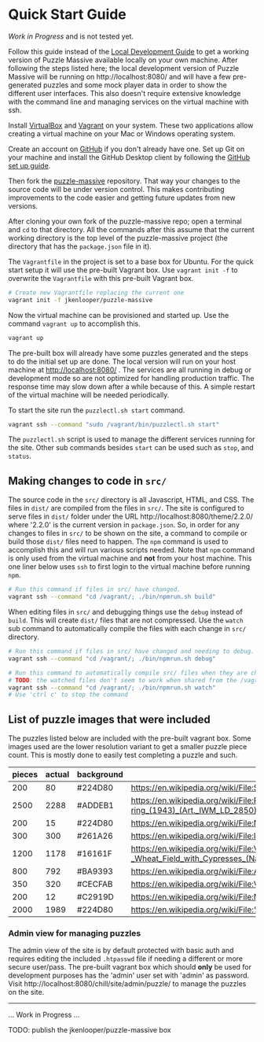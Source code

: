 # Quick Start Guide

_Work in Progress_ and is not tested yet.

Follow this guide instead of the [Local Development Guide](development.md) to
get a working version of Puzzle Massive available locally on your own machine.
After following the steps listed here; the local development version of Puzzle
Massive will be running on http://localhost:8080/ and will have a few
pre-generated puzzles and some mock player data in order to show the different
user interfaces.  This also doesn't require extensive knowledge with the command
line and managing services on the virtual machine with ssh.

Install [VirtualBox](https://www.virtualbox.org/) and
[Vagrant](https://www.vagrantup.com/) on your system.  These two applications
allow creating a virtual machine on your Mac or Windows operating system.

Create an account on [GitHub](https://github.com/) if you don't already have
one.  Set up Git on your machine and install the GitHub Desktop client by
following the 
[GitHub set up guide](https://help.github.com/en/articles/set-up-git).

Then fork the [puzzle-massive](https://github.com/jkenlooper/puzzle-massive)
repository.  That way your changes to the source code will be under version
control.  This makes contributing improvements to the code easier and getting
future updates from new versions.

After cloning your own fork of the puzzle-massive repo; open a terminal and `cd`
to that directory.  All the commands after this assume that the current working
directory is the top level of the puzzle-massive project (the directory that has
the `package.json` file in it).

The `Vagrantfile` in the project is set to a base box for Ubuntu.  For the quick
start setup it will use the pre-built Vagrant box.  Use `vagrant init -f` to
overwrite the `Vagrantfile` with this pre-built Vagrant box.

```bash
# Create new Vagrantfile replacing the current one
vagrant init -f jkenlooper/puzzle-massive
```

Now the virtual machine can be provisioned and started up.  Use the command
`vagrant up` to accomplish this.

```bash
vagrant up
```

The pre-built box will already have some puzzles generated and the steps to do
the initial set up are done.  The local version will run on your host machine at
[http://localhost:8080/](http://localhost:8080/) .  The services are all running
in debug or development mode so are not optimized for handling production
traffic.  The response time may slow down after a while because of this.
A simple restart of the virtual machine will be needed periodically.

To start the site run the `puzzlectl.sh start` command.

```bash
vagrant ssh --command "sudo /vagrant/bin/puzzlectl.sh start"
```

The `puzzlectl.sh` script is used to manage the different services running for
the site.  Other sub commands besides `start` can be used such as `stop`, and
`status`.

## Making changes to code in `src/`

The source code in the `src/` directory is all Javascript, HTML, and CSS.  The
files in `dist/` are compiled from the files in `src/`.  The site is configured
to serve files in `dist/` folder under the URL
http://localhost:8080/theme/2.2.0/ where '2.2.0' is the current version in
`package.json`.  So, in order for any changes to files in `src/` to be shown on
the site, a command to compile or build those `dist/` files need to happen.  The
`npm` command is used to accomplish this and will run various scripts needed.
Note that `npm` command is only used from the virtual machine and **not** from
your host machine.  This one liner below uses `ssh` to first login to the
virtual machine before running `npm`.

```bash
# Run this command if files in src/ have changed.
vagrant ssh --command "cd /vagrant/; ./bin/npmrun.sh build" 
```

When editing files in `src/` and debugging things use the `debug` instead of
`build`.  This will create `dist/` files that are not compressed.  Use the
`watch` sub command to automatically compile the files with each change in
`src/` directory.

```bash
# Run this command if files in src/ have changed and needing to debug.
vagrant ssh --command "cd /vagrant/; ./bin/npmrun.sh debug" 

# Run this command to automatically compile src/ files when they are changed.
# TODO: the watched files don't seem to work when shared from the /vagrant/ directory
vagrant ssh --command "cd /vagrant/; ./bin/npmrun.sh watch" 
# Use 'ctrl c' to stop the command
```

## List of puzzle images that were included

The puzzles listed below are included with the pre-built vagrant box.  Some
images used are the lower resolution variant to get a smaller puzzle piece
count.  This is mostly done to easily test completing a puzzle and such.

pieces | actual | background | link
------ | ------ | ---------- | ----
200 | 80 | #224D80 | https://en.wikipedia.org/wiki/File:SantaCruz-CuevaManos-P2210651b.jpg
2500 | 2288 | #ADDEB1 | https://en.wikipedia.org/wiki/File:Ruby_Loftus_screwing_a_Breech-ring_(1943)_(Art._IWM_LD_2850).jpg
200 | 15 | #224D80 | https://en.wikipedia.org/wiki/File:Nighthawks_by_Edward_Hopper_1942.jpg
300 | 300 | #261A26 | https://en.wikipedia.org/wiki/File:Irises-Vincent_van_Gogh.jpg
1200 | 1178 | #16161F | https://en.wikipedia.org/wiki/File:Vincent_van_Gogh_-_Wheat_Field_with_Cypresses_(National_Gallery_version).jpg
800 | 792 | #BA9393 | https://en.wikipedia.org/wiki/File:Albert_Bierstadt_-_The_Rocky_Mountains,_Lander%27s_Peak.jpg
350 | 320 | #CECFAB | https://en.wikipedia.org/wiki/File:Van_Gogh_-_Starry_Night_-_Google_Art_Project.jpg
200 | 12 | #C2919D | https://en.wikipedia.org/wiki/File:Meisje_met_de_parel.jpg
2000 | 1989 | #224D80 | https://en.wikipedia.org/wiki/File:%22The_School_of_Athens%22_by_Raffaello_Sanzio_da_Urbino.jpg

### Admin view for managing puzzles

The admin view of the site is by default protected with basic auth and requires
editing the included `.htpasswd` file if needing a different or more secure
user/pass.  The pre-built vagrant box which should **only** be used for
development purposes has the 'admin' user set with 'admin' as password.  Visit
http://localhost:8080/chill/site/admin/puzzle/ to manage the puzzles on the
site.

----

... Work in Progress ...

TODO: publish the jkenlooper/puzzle-massive box
